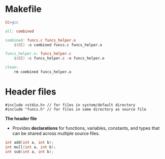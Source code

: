 # Makefile
```Makefile
CC=gcc

all: combined

combined: funcs.c funcs_helper.o
	$(CC) -o combined funcs.c funcs_helper.o

funcs_helper.o: funcs_helper.c
	$(CC) -c funcs_helper.c -o funcs_helper.o

clean:
	rm combined funcs_helper.o
```

# Header files

```csharp(better lint)
#include <stdio.h> // for files in system/default directory
#include "funcs.h" // for files in same directory as source file
```

**The header file**
- Provides **declarations** for functions, variables, constants, and types that can be shared across multiple source files.

```c
int add(int a, int b);
int mull(int a, int b);
int sub(int a, int b);
```
